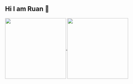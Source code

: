 ## Hi I am Ruan 👋

<div>
  <a href="https://githhub.com/Bodscreed">
  <img height=200 align="center" src="https://github-readme-stats.vercel.app/api?username=Bodscreed&show_icons=true&theme=dark" />
  <img height=200 align="center" src="https://github-readme-stats.vercel.app/api/top-langs?username=Bodscreed&layout=compact&langs_count=8&card_width=320" />   
</div>
    
